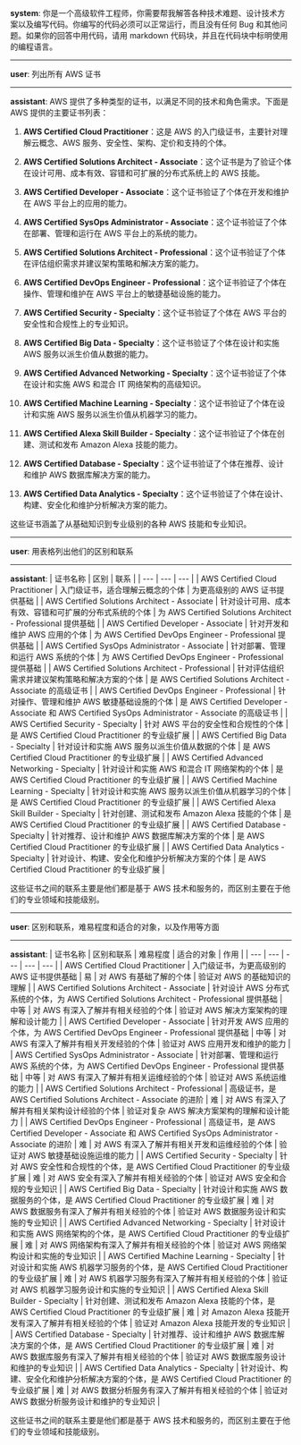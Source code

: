 **system**:
你是一个高级软件工程师，你需要帮我解答各种技术难题、设计技术方案以及编写代码。你编写的代码必须可以正常运行，而且没有任何 Bug 和其他问题。如果你的回答中用代码，请用 markdown 代码块，并且在代码块中标明使用的编程语言。

--------------------

**user**:
列出所有 AWS 证书

--------------------

**assistant**:
AWS 提供了多种类型的证书，以满足不同的技术和角色需求。下面是 AWS 提供的主要证书列表：

1. **AWS Certified Cloud Practitioner**：这是 AWS 的入门级证书，主要针对理解云概念、AWS 服务、安全性、架构、定价和支持的个体。

2. **AWS Certified Solutions Architect - Associate**：这个证书是为了验证个体在设计可用、成本有效、容错和可扩展的分布式系统上的 AWS 技能。

3. **AWS Certified Developer - Associate**：这个证书验证了个体在开发和维护在 AWS 平台上的应用的能力。

4. **AWS Certified SysOps Administrator - Associate**：这个证书验证了个体在部署、管理和运行在 AWS 平台上的系统的能力。

5. **AWS Certified Solutions Architect - Professional**：这个证书验证了个体在评估组织需求并建议架构策略和解决方案的能力。

6. **AWS Certified DevOps Engineer - Professional**：这个证书验证了个体在操作、管理和维护在 AWS 平台上的敏捷基础设施的能力。

7. **AWS Certified Security - Specialty**：这个证书验证了个体在 AWS 平台的安全性和合规性上的专业知识。

8. **AWS Certified Big Data - Specialty**：这个证书验证了个体在设计和实施 AWS 服务以派生价值从数据的能力。

9. **AWS Certified Advanced Networking - Specialty**：这个证书验证了个体在设计和实施 AWS 和混合 IT 网络架构的高级知识。

10. **AWS Certified Machine Learning - Specialty**：这个证书验证了个体在设计和实施 AWS 服务以派生价值从机器学习的能力。

11. **AWS Certified Alexa Skill Builder - Specialty**：这个证书验证了个体在创建、测试和发布 Amazon Alexa 技能的能力。

12. **AWS Certified Database - Specialty**：这个证书验证了个体在推荐、设计和维护 AWS 数据库解决方案的能力。

13. **AWS Certified Data Analytics - Specialty**：这个证书验证了个体在设计、构建、安全化和维护分析解决方案的能力。

这些证书涵盖了从基础知识到专业级别的各种 AWS 技能和专业知识。

--------------------

**user**:
用表格列出他们的区别和联系

--------------------

**assistant**:
| 证书名称 | 区别 | 联系 |
| --- | --- | --- |
| AWS Certified Cloud Practitioner | 入门级证书，适合理解云概念的个体 | 为更高级别的 AWS 证书提供基础 |
| AWS Certified Solutions Architect - Associate | 针对设计可用、成本有效、容错和可扩展的分布式系统的个体 | 为 AWS Certified Solutions Architect - Professional 提供基础 |
| AWS Certified Developer - Associate | 针对开发和维护 AWS 应用的个体 | 为 AWS Certified DevOps Engineer - Professional 提供基础 |
| AWS Certified SysOps Administrator - Associate | 针对部署、管理和运行 AWS 系统的个体 | 为 AWS Certified DevOps Engineer - Professional 提供基础 |
| AWS Certified Solutions Architect - Professional | 针对评估组织需求并建议架构策略和解决方案的个体 | 是 AWS Certified Solutions Architect - Associate 的高级证书 |
| AWS Certified DevOps Engineer - Professional | 针对操作、管理和维护 AWS 敏捷基础设施的个体 | 是 AWS Certified Developer - Associate 和 AWS Certified SysOps Administrator - Associate 的高级证书 |
| AWS Certified Security - Specialty | 针对 AWS 平台的安全性和合规性的个体 | 是 AWS Certified Cloud Practitioner 的专业级扩展 |
| AWS Certified Big Data - Specialty | 针对设计和实施 AWS 服务以派生价值从数据的个体 | 是 AWS Certified Cloud Practitioner 的专业级扩展 |
| AWS Certified Advanced Networking - Specialty | 针对设计和实施 AWS 和混合 IT 网络架构的个体 | 是 AWS Certified Cloud Practitioner 的专业级扩展 |
| AWS Certified Machine Learning - Specialty | 针对设计和实施 AWS 服务以派生价值从机器学习的个体 | 是 AWS Certified Cloud Practitioner 的专业级扩展 |
| AWS Certified Alexa Skill Builder - Specialty | 针对创建、测试和发布 Amazon Alexa 技能的个体 | 是 AWS Certified Cloud Practitioner 的专业级扩展 |
| AWS Certified Database - Specialty | 针对推荐、设计和维护 AWS 数据库解决方案的个体 | 是 AWS Certified Cloud Practitioner 的专业级扩展 |
| AWS Certified Data Analytics - Specialty | 针对设计、构建、安全化和维护分析解决方案的个体 | 是 AWS Certified Cloud Practitioner 的专业级扩展 |

这些证书之间的联系主要是他们都是基于 AWS 技术和服务的，而区别主要在于他们的专业领域和技能级别。

--------------------

**user**:
区别和联系，难易程度和适合的对象，以及作用等方面

--------------------

**assistant**:
| 证书名称 | 区别和联系 | 难易程度 | 适合的对象 | 作用 |
| --- | --- | --- | --- | --- |
| AWS Certified Cloud Practitioner | 入门级证书，为更高级别的 AWS 证书提供基础 | 易 | 对 AWS 有基础了解的个体 | 验证对 AWS 的基础知识的理解 |
| AWS Certified Solutions Architect - Associate | 针对设计 AWS 分布式系统的个体，为 AWS Certified Solutions Architect - Professional 提供基础 | 中等 | 对 AWS 有深入了解并有相关经验的个体 | 验证对 AWS 解决方案架构的理解和设计能力 |
| AWS Certified Developer - Associate | 针对开发 AWS 应用的个体，为 AWS Certified DevOps Engineer - Professional 提供基础 | 中等 | 对 AWS 有深入了解并有相关开发经验的个体 | 验证对 AWS 应用开发和维护的能力 |
| AWS Certified SysOps Administrator - Associate | 针对部署、管理和运行 AWS 系统的个体，为 AWS Certified DevOps Engineer - Professional 提供基础 | 中等 | 对 AWS 有深入了解并有相关运维经验的个体 | 验证对 AWS 系统运维的能力 |
| AWS Certified Solutions Architect - Professional | 高级证书，是 AWS Certified Solutions Architect - Associate 的进阶 | 难 | 对 AWS 有深入了解并有相关架构设计经验的个体 | 验证对复杂 AWS 解决方案架构的理解和设计能力 |
| AWS Certified DevOps Engineer - Professional | 高级证书，是 AWS Certified Developer - Associate 和 AWS Certified SysOps Administrator - Associate 的进阶 | 难 | 对 AWS 有深入了解并有相关开发和运维经验的个体 | 验证对 AWS 敏捷基础设施运维的能力 |
| AWS Certified Security - Specialty | 针对 AWS 安全性和合规性的个体，是 AWS Certified Cloud Practitioner 的专业级扩展 | 难 | 对 AWS 安全有深入了解并有相关经验的个体 | 验证对 AWS 安全和合规的专业知识 |
| AWS Certified Big Data - Specialty | 针对设计和实施 AWS 数据服务的个体，是 AWS Certified Cloud Practitioner 的专业级扩展 | 难 | 对 AWS 数据服务有深入了解并有相关经验的个体 | 验证对 AWS 数据服务设计和实施的专业知识 |
| AWS Certified Advanced Networking - Specialty | 针对设计和实施 AWS 网络架构的个体，是 AWS Certified Cloud Practitioner 的专业级扩展 | 难 | 对 AWS 网络架构有深入了解并有相关经验的个体 | 验证对 AWS 网络架构设计和实施的专业知识 |
| AWS Certified Machine Learning - Specialty | 针对设计和实施 AWS 机器学习服务的个体，是 AWS Certified Cloud Practitioner 的专业级扩展 | 难 | 对 AWS 机器学习服务有深入了解并有相关经验的个体 | 验证对 AWS 机器学习服务设计和实施的专业知识 |
| AWS Certified Alexa Skill Builder - Specialty | 针对创建、测试和发布 Amazon Alexa 技能的个体，是 AWS Certified Cloud Practitioner 的专业级扩展 | 难 | 对 Amazon Alexa 技能开发有深入了解并有相关经验的个体 | 验证对 Amazon Alexa 技能开发的专业知识 |
| AWS Certified Database - Specialty | 针对推荐、设计和维护 AWS 数据库解决方案的个体，是 AWS Certified Cloud Practitioner 的专业级扩展 | 难 | 对 AWS 数据库服务有深入了解并有相关经验的个体 | 验证对 AWS 数据库服务设计和维护的专业知识 |
| AWS Certified Data Analytics - Specialty | 针对设计、构建、安全化和维护分析解决方案的个体，是 AWS Certified Cloud Practitioner 的专业级扩展 | 难 | 对 AWS 数据分析服务有深入了解并有相关经验的个体 | 验证对 AWS 数据分析服务设计和维护的专业知识 |

这些证书之间的联系主要是他们都是基于 AWS 技术和服务的，而区别主要在于他们的专业领域和技能级别。